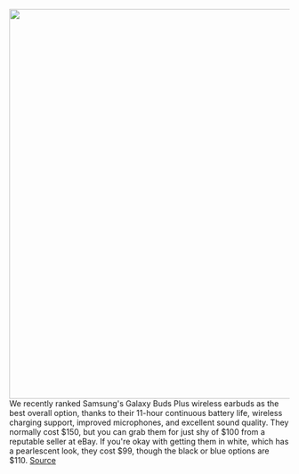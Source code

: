 <img src='https://cdn.vox-cdn.com/thumbor/nQ0BJvWCPTP3WuYBym8EZ-iiTrA=/0x0:2040x1360/1200x800/filters:focal(857x517:1183x843)/cdn.vox-cdn.com/uploads/chorus_image/image/67126459/DSCF5548.0.jpg' width='700px' /><br/>
We recently ranked Samsung's Galaxy Buds Plus wireless earbuds as the best overall option, thanks to their 11-hour continuous battery life, wireless charging support, improved microphones, and excellent sound quality. They normally cost $150, but you can grab them for just shy of $100 from a reputable seller at eBay. If you're okay with getting them in white, which has a pearlescent look, they cost $99, though the black or blue options are $110.
<a href='https://www.theverge.com/good-deals/2020/7/29/21345517/samsung-galaxy-buds-plus-earbuds-refurbished-sony-xperia-deal'> Source <a/>